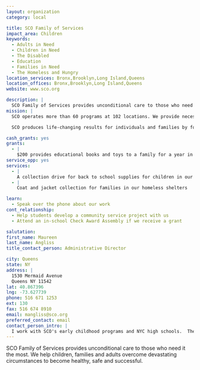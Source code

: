 ```yaml
---
layout: organization
category: local

title: SCO Family of Services
impact_area: Children
keywords: 
  - Adults in Need
  - Children in Need
  - The Disabled
  - Education
  - Families in Need
  - The Homeless and Hungry
location_services: Bronx,Brooklyn,Long Island,Queens
location_offices: Bronx,Brooklyn,Long Island,Queens
website: www.sco.org

description: |
  SCO Family of Services provides unconditional care to those who need it the most.  We help children, families and adults overcome devastating circumstances to become healthy, safe and successful.
mission: |
  SCO operates more than 60 programs at 102 locations. We provide necessary services and unconditional care to more than 60,000 of New York’s most vulnerable people – from homeless families to struggling teenagers, from families at-risk to disabled adults. Our services range from groundbreaking early education programs to the state’s first residential school for high-performing adolescents with autism.

  SCO produces life-changing results for individuals and families by focusing on safety, stability and mastery, by building resilience and strengthening the capacity to make meaningful connections and function independently in the community.

cash_grants: yes
grants: 
  - |
    $200 provides educational books and toys to a family for a year in our early literacy program
service_opp: yes
services: 
  - |
    A collection drive for back to school supplies for children in our homeless shelters
  - |
    Coat and jacket collection for families in our homeless shelters

learn: 
  - Speak over the phone about our work
cont_relationship: 
  - Help students develop a community service project with us
  - Attend an in-school Check Award Assembly if we receive a grant

salutation: 
first_name: Maureen
last_name: Angliss
title_contact_person: Administrative Director

city: Queens
state: NY
address: |
  1530 Mermaid Avenue  
  Queens NY 11542
lat: 40.867396
lng: -73.627739
phone: 516 671 1253
ext: 130
fax: 516 674 8910
email: mangliss@sco.org
preferred_contact: email
contact_person_intro: |
  I work with SCO's early childhood programs and NYC high schools.  These programs work with families and students in Brooklyn, Queens and the Bronx.  I have been at SCO since 1999 and look forward to working with Common Cents.
---
```

SCO Family of Services provides unconditional care to those who need it the most.  We help children, families and adults overcome devastating circumstances to become healthy, safe and successful.